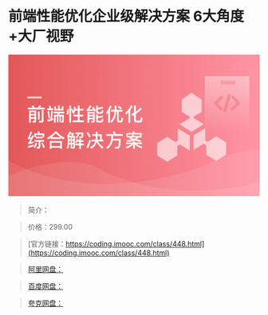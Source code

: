 # 前端性能优化企业级解决方案 6大角度+大厂视野

![img](../../assets/5fce122b098d86e005400304.png)

> 简介：

> 价格：299.00

> [官方链接：https://coding.imooc.com/class/448.html](https://coding.imooc.com/class/448.html)

> [阿里网盘：]()

> [百度网盘：]()

> [夸克网盘：]()
